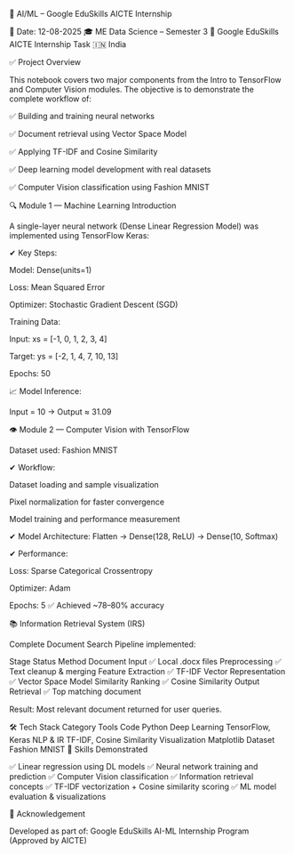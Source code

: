 📌 AI/ML – Google EduSkills AICTE Internship

📅 Date: 12-08-2025
🎓 ME Data Science – Semester 3
🏢 Google EduSkills AICTE Internship Task
🇮🇳 India

✅ Project Overview

This notebook covers two major components from the Intro to TensorFlow and Computer Vision modules.
The objective is to demonstrate the complete workflow of:

✅ Building and training neural networks

✅ Document retrieval using Vector Space Model

✅ Applying TF-IDF and Cosine Similarity

✅ Deep learning model development with real datasets

✅ Computer Vision classification using Fashion MNIST

🔍 Module 1 — Machine Learning Introduction

A single-layer neural network (Dense Linear Regression Model) was implemented using TensorFlow Keras:

✔ Key Steps:

Model: Dense(units=1)

Loss: Mean Squared Error

Optimizer: Stochastic Gradient Descent (SGD)

Training Data:

Input: xs = [-1, 0, 1, 2, 3, 4]

Target: ys = [-2, 1, 4, 7, 10, 13]

Epochs: 50

📈 Model Inference:

Input = 10 → Output ≈ 31.09

👁️ Module 2 — Computer Vision with TensorFlow

Dataset used: Fashion MNIST

✔ Workflow:

Dataset loading and sample visualization

Pixel normalization for faster convergence

Model training and performance measurement

✔ Model Architecture:
Flatten → Dense(128, ReLU) → Dense(10, Softmax)

✔ Performance:

Loss: Sparse Categorical Crossentropy

Optimizer: Adam

Epochs: 5
✅ Achieved ~78–80% accuracy

📚 Information Retrieval System (IRS)

Complete Document Search Pipeline implemented:

Stage	Status	Method
Document Input	✅	Local .docx files
Preprocessing	✅	Text cleanup & merging
Feature Extraction	✅	TF-IDF
Vector Representation	✅	Vector Space Model
Similarity Ranking	✅	Cosine Similarity
Output Retrieval	✅	Top matching document

Result: Most relevant document returned for user queries.

🛠️ Tech Stack
Category	Tools
Code	Python
Deep Learning	TensorFlow, Keras
NLP & IR	TF-IDF, Cosine Similarity
Visualization	Matplotlib
Dataset	Fashion MNIST
📎 Skills Demonstrated

✅ Linear regression using DL models
✅ Neural network training and prediction
✅ Computer Vision classification
✅ Information retrieval concepts
✅ TF-IDF vectorization + Cosine similarity scoring
✅ ML model evaluation & visualizations

🙌 Acknowledgement

Developed as part of:
Google EduSkills AI-ML Internship Program
(Approved by AICTE)
